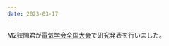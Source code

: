 ```yaml
---
date: 2023-03-17
---
```

M2狭間君が<a href="https://www.iee.jp/blog/taikai2023/">電気学会全国大会</a>で研究発表を行いました。 
